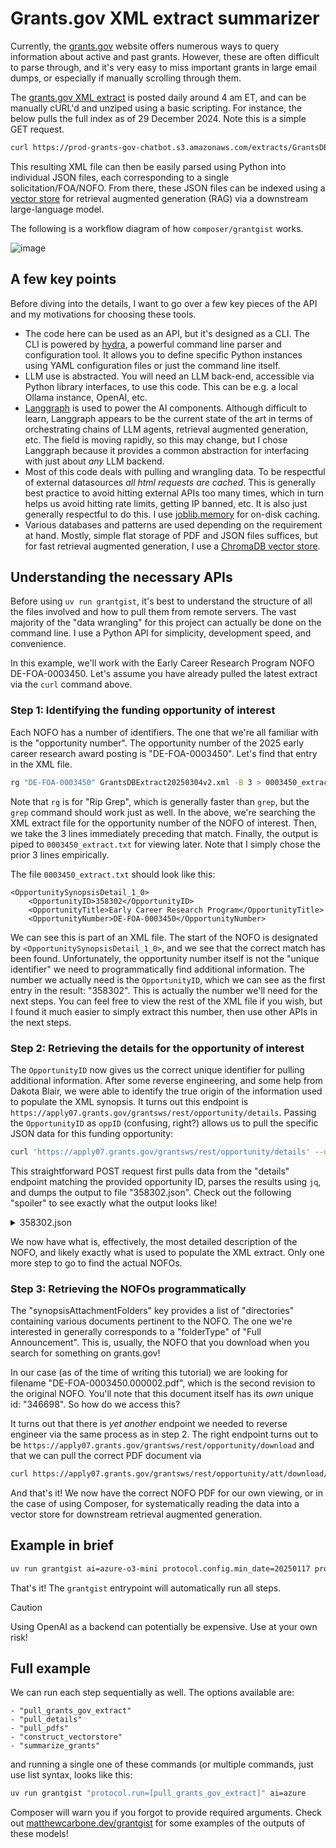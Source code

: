 # Grants.gov XML extract summarizer

Currently, the [grants.gov](https://www.grants.gov) website offers numerous ways to query information about active and past grants. However, these are often difficult to parse through, and it's very easy to miss important grants in large email dumps, or especially if manually scrolling through them.

The [grants.gov XML extract](https://www.grants.gov/xml-extract) is posted daily around 4 am ET, and can be manually cURL'd and unziped using a basic scripting. For instance, the below pulls the full index as of 29 December 2024. Note this is a simple GET request.

```bash
curl https://prod-grants-gov-chatbot.s3.amazonaws.com/extracts/GrantsDBExtract20241229v2.zip -o grants.zip && unzip grants.zip
```

This resulting XML file can then be easily parsed using Python into individual JSON files, each corresponding to a single solicitation/FOA/NOFO. From there, these JSON files can be indexed using a [vector store](https://python.langchain.com/docs/integrations/retrievers/self_query/chroma_self_query/) for retrieval augmented generation (RAG) via a downstream large-language model.

The following is a workflow diagram of how `composer/grantgist` works.

![image](https://github.com/user-attachments/assets/eba3733d-e97c-4da9-96c8-fcd2db18671c)

## A few key points

Before diving into the details, I want to go over a few key pieces of the API and my motivations for choosing these tools.

- The code here can be used as an API, but it's designed as a CLI. The CLI is powered by [hydra](https://hydra.cc/), a powerful command line parser and configuration tool. It allows you to define specific Python instances using YAML configuration files or just the command line itself.
- LLM use is abstracted. You will need an LLM back-end, accessible via Python library interfaces, to use this code. This can be e.g. a local Ollama instance, OpenAI, etc.
- [Langgraph](https://www.langchain.com/langgraph) is used to power the AI components. Although difficult to learn, Langgraph appears to be the current state of the art in terms of orchestrating chains of LLM agents, retrieval augmented generation, etc. The field is moving rapidly, so this may change, but I chose Langgraph because it provides a common abstraction for interfacing with just about _any_ LLM backend.
- Most of this code deals with pulling and wrangling data. To be respectful of external datasources _all html requests are cached_. This is generally best practice to avoid hitting external APIs too many times, which in turn helps us avoid hitting rate limits, getting IP banned, etc. It is also just generally respectful to do this. I use [joblib.memory](https://joblib.readthedocs.io/en/latest/generated/joblib.Memory.html) for on-disk caching.
- Various databases and patterns are used depending on the requirement at hand. Mostly, simple flat storage of PDF and JSON files suffices, but for fast retrieval augmented generation, I use a [ChromaDB vector store](https://www.trychroma.com/).


## Understanding the necessary APIs

Before using `uv run grantgist`, it's best to understand the structure of all the files involved and how to pull them from remote servers. The vast majority of the "data wrangling" for this project can actually be done on the command line. I use a Python API for simplicity, development speed, and convenience.

In this example, we'll work with the Early Career Research Program NOFO DE-FOA-0003450. Let's assume you have already pulled the latest extract via the `curl` command above.

### Step 1: Identifying the funding opportunity of interest

Each NOFO has a number of identifiers. The one that we're all familiar with is the "opportunity number". The opportunity number of the 2025 early career research award posting is "DE-FOA-0003450". Let's find that entry in the XML file.

```bash
rg "DE-FOA-0003450" GrantsDBExtract20250304v2.xml -B 3 > 0003450_extract.txt
```

Note that `rg` is for "Rip Grep", which is generally faster than `grep`, but the `grep` command should work just as well. In the above, we're searching the XML extract file for the opportunity number of the NOFO of interest. Then, we take the 3 lines immediately preceding that match. Finally, the output is piped to `0003450_extract.txt` for viewing later. Note that I simply chose the prior 3 lines empirically.

The file `0003450_extract.txt` should look like this:

```
<OpportunitySynopsisDetail_1_0>
	<OpportunityID>358302</OpportunityID>
	<OpportunityTitle>Early Career Research Program</OpportunityTitle>
	<OpportunityNumber>DE-FOA-0003450</OpportunityNumber>
```

We can see this is part of an XML file. The start of the NOFO is designated by `<OpportunitySynopsisDetail_1_0>`, and we see that the correct match has been found. Unfortunately, the opportunity number itself is not the "unique identifier" we need to programmatically find additional information. The number we actually need is the `OpportunityID`, which we can see as the first entry in the result: "358302". This is actually the number we'll need for the next steps. You can feel free to view the rest of the XML file if you wish, but I found it much easier to simply extract this number, then use other APIs in the next steps.

### Step 2: Retrieving the details for the opportunity of interest

The `OpportunityID` now gives us the correct unique identifier for pulling additional information. After some reverse engineering, and some help from Dakota Blair, we were able to identify the true origin of the information used to populate the XML synopsis. It turns out this endpoint is `https://apply07.grants.gov/grantsws/rest/opportunity/details`. Passing the `OpportunityID` as `oppID` (confusing, right?) allows us to pull the specific JSON data for this funding opportunity:

```bash
curl 'https://apply07.grants.gov/grantsws/rest/opportunity/details' --data-raw 'oppId=358302' | jq . > 358302.json
```

This straightforward POST request first pulls data from the "details" endpoint matching the provided opportunity ID, parses the results using `jq`, and dumps the output to file "358302.json". Check out the following "spoiler" to see exactly what the output looks like!

<details>
  <summary>
    358302.json
  </summary>
  <br>

```json
{
  "id": 358302,
  "revision": 1,
  "opportunityNumber": "DE-FOA-0003450",
  "opportunityTitle": "Early Career Research Program",
  "owningAgencyCode": "PAMS-SC",
  "listed": "L",
  "publisherUid": "laingki",
  "modifiedComments": "Please see cover page for amendment explanation",
  "flag2006": "N",
  "opportunityCategory": {
    "category": "D",
    "description": "Discretionary"
  },
  "synopsis": {
    "opportunityId": 358302,
    "version": 2,
    "agencyCode": "PAMS-SC",
    "agencyName": "Kimberlie J Laing\nGrant Analyst",
    "agencyPhone": "301-903-3026",
    "agencyAddressDesc": "SC.Early@science.doe.gov",
    "agencyDetails": {
      "code": "SC",
      "seed": "PAMS-SC",
      "agencyName": "Office of Science",
      "agencyCode": "PAMS-SC",
      "topAgencyCode": "PAMS"
    },
    "topAgencyDetails": {
      "code": "PAMS",
      "seed": "PAMS",
      "agencyName": "Department of Energy - Office of Science",
      "agencyCode": "PAMS",
      "topAgencyCode": "PAMS"
    },
    "agencyContactPhone": "301-903-3026",
    "agencyContactName": "Kimberlie J Laing\nGrant Analyst",
    "agencyContactDesc": "SC.Early@science.doe.gov",
    "agencyContactEmail": "SC.Early@science.doe.gov",
    "agencyContactEmailDesc": "SC.Early@science.doe.gov",
    "synopsisDesc": "<p>The Office of Science’s (SC) mission is to deliver scientific discoveries and major scientific tools to transform our understanding of nature and advance the energy, economic, and national security of the United States (U.S.). SC is the Nation’s largest Federal sponsor of basic research in the physical sciences and the lead Federal agency supporting fundamental scientific research for our Nation’s energy future.</p><p><br></p><p>·&nbsp;&nbsp;&nbsp;&nbsp;&nbsp;&nbsp;<em>Science for energy, economic and national security</em>―building a foundation of scientific and technical knowledge to spur discoveries and innovations for advancing the Department’s mission. SC supports a wide range of funding modalities from single principal investigators to large team-based activities to engage in fundamental research on energy production, conversion, storage, transmission, and use, and on our understanding of the earth systems.</p><p>·&nbsp;&nbsp;&nbsp;&nbsp;&nbsp;&nbsp;<em>The frontiers of science</em>—exploring nature’s mysteries from the study of fundamental subatomic particles, atoms, and molecules that are the building blocks of the materials of our universe and everything in it to the DNA, proteins, and cells that are the building blocks of life. Each of the programs in SC supports research probing the most fundamental disciplinary questions.</p><p><br></p><p><em>The 21st Century tools of science</em>—providing the nation’s researchers with 28 state-of-the-art national scientific user facilities, the most advanced tools of modern science, propelling the U.S. to the forefront of science, technology development, and deployment through innovation.</p><p>SC is an established leader of the U.S. scientific discovery and innovation enterprise. Over the decades, SC investments and accomplishments in basic research and enabling research capabilities have provided the foundations for new technologies, businesses, and industries, making significant contributions to our nation’s economy, national security, and quality of life.</p>",
    "responseDate": "Apr 22, 2025 12:00:00 AM EDT",
    "responseDateDesc": "",
    "postingDate": "Jan 17, 2025 12:00:00 AM EST",
    "archiveDate": "May 22, 2025 12:00:00 AM EDT",
    "costSharing": false,
    "estimatedFunding": "136000000",
    "estimatedFundingFormatted": "136,000,000",
    "awardCeiling": "2750000",
    "awardCeilingFormatted": "2,750,000",
    "awardFloor": "875000",
    "awardFloorFormatted": "875,000",
    "applicantEligibilityDesc": "In accordance with 2 CFR 910.126, Competition, eligibility for award is restricted to U.S. Institutions of Higher Education, DOE National Laboratories (listed at https://www.energy.gov/national-laboratories), and institutions operating SC Scientific User Facilities (listed at https://science.osti.gov/User-Facilities).This eligibility restriction is intended to create an opportunity for the most promising scientists who are (a) early in their careers, (b) in positions with sufficient permanence to support independent research efforts, and (c) for investigators not at DOE-affiliated institutions, in positions that require working with the students who will become the scientific workforce of the future.",
    "sendEmail": "Y",
    "createTimeStamp": "Feb 14, 2025 05:07:10 PM EST",
    "modComments": "Please see cover page for amendment explanation",
    "createdDate": "Jan 17, 2025 09:35:05 AM EST",
    "lastUpdatedDate": "Feb 03, 2025 09:44:28 AM EST",
    "applicantTypes": [
      {
        "id": "25",
        "description": "Others (see text field entitled \"Additional Information on Eligibility\" for clarification)"
      }
    ],
    "fundingInstruments": [
      {
        "id": "G",
        "description": "Grant"
      },
      {
        "id": "O",
        "description": "Other"
      },
      {
        "id": "PC",
        "description": "Procurement Contract"
      }
    ],
    "fundingActivityCategories": [
      {
        "id": "ST",
        "description": "Science and Technology and other Research and Development"
      }
    ],
    "responseDateStr": "2025-04-22-00-00-00",
    "postingDateStr": "2025-01-17-00-00-00",
    "archiveDateStr": "2025-05-22-00-00-00",
    "createTimeStampStr": "2025-02-14-17-07-10"
  },
  "agencyDetails": {
    "code": "SC",
    "seed": "PAMS-SC",
    "agencyName": "Office of Science",
    "agencyCode": "PAMS-SC",
    "topAgencyCode": "PAMS"
  },
  "topAgencyDetails": {
    "code": "PAMS",
    "seed": "PAMS",
    "agencyName": "Department of Energy - Office of Science",
    "agencyCode": "PAMS",
    "topAgencyCode": "PAMS"
  },
  "synopsisAttachmentFolders": [
    {
      "id": 77014,
      "opportunityId": 358302,
      "folderType": "Full Announcement",
      "folderName": "DE-FOA-0003450",
      "zipLobSize": 3717692,
      "createdDate": "Jan 17, 2025 09:35:24 AM EST",
      "lastUpdatedDate": "Feb 14, 2025 05:06:44 PM EST",
      "synopsisAttachments": [
        {
          "id": 346698,
          "opportunityId": 358302,
          "mimeType": "application/pdf",
          "fileName": "DE-FOA-0003450.000002.pdf",
          "fileDescription": "Amendment 000002",
          "fileLobSize": 1313214,
          "createdDate": "Feb 03, 2025 09:42:44 AM EST",
          "synopsisAttFolderId": 77014
        },
        {
          "id": 346434,
          "opportunityId": 358302,
          "mimeType": "application/pdf",
          "fileName": "DE-FOA-0003450.000001.pdf",
          "fileDescription": "Full Announcement",
          "fileLobSize": 1312987,
          "createdDate": "Jan 17, 2025 09:35:56 AM EST",
          "lastUpdatedDate": "Jan 24, 2025 10:46:33 AM EST",
          "synopsisAttFolderId": 77014
        },
        {
          "id": 346861,
          "opportunityId": 358302,
          "mimeType": "application/pdf",
          "fileName": "DE-FOA-0003450.000003.pdf",
          "fileDescription": "Full NOFO",
          "fileLobSize": 1313657,
          "createdDate": "Feb 14, 2025 05:06:44 PM EST",
          "synopsisAttFolderId": 77014
        }
      ]
    }
  ],
  "synopsisDocumentURLs": [],
  "synAttChangeComments": [
    {
      "id": {
        "opportunityId": 358302,
        "attType": "D",
        "createdDate": "Feb 14, 2025 05:07:10 PM EST",
        "attTypeDesc": "Related Documents",
        "commentsDate": "Feb 14, 2025"
      },
      "changeComments": "Amendment 3. See front page of NOFO."
    }
  ],
  "cfdas": [
    {
      "id": 427429,
      "opportunityId": 358302,
      "cfdaNumber": "81.049",
      "programTitle": "Office of Science Financial Assistance Program"
    }
  ],
  "opportunityHistoryDetails": [
    {
      "oppHistId": {
        "opportunityId": 358302,
        "revision": 0
      },
      "opportunityId": 358302,
      "revision": 0,
      "opportunityNumber": "DE-FOA-0003450",
      "opportunityTitle": "Early Career Research Program",
      "owningAgencyCode": "PAMS-SC",
      "publisherUid": "laingki",
      "listed": "L",
      "opportunityCategory": {
        "category": "D",
        "description": "Discretionary"
      },
      "synopsis": {
        "id": {
          "opportunityId": 358302,
          "revision": 0
        },
        "opportunityId": 358302,
        "revision": 0,
        "version": 1,
        "agencyCode": "PAMS-SC",
        "agencyAddressDesc": "SC.Early@science.doe.gov",
        "agencyDetails": {
          "code": "SC",
          "seed": "PAMS-SC",
          "agencyName": "Office of Science",
          "agencyCode": "PAMS-SC",
          "topAgencyCode": "PAMS"
        },
        "agencyContactPhone": "301-903-3026",
        "agencyContactName": "Kimberlie J Laing\nGrant Analyst",
        "agencyContactDesc": "SC.Early@science.doe.gov",
        "agencyContactEmail": "SC.Early@science.doe.gov",
        "agencyContactEmailDesc": "SC.Early@science.doe.gov",
        "synopsisDesc": "<p>The Office of Science’s (SC) mission is to deliver scientific discoveries and major scientific tools to transform our understanding of nature and advance the energy, economic, and national security of the United States (U.S.). SC is the Nation’s largest Federal sponsor of basic research in the physical sciences and the lead Federal agency supporting fundamental scientific research for our Nation’s energy future.</p><p><br></p><p>·&nbsp;&nbsp;&nbsp;&nbsp;&nbsp;&nbsp;<em>Science for energy, economic and national security</em>―building a foundation of scientific and technical knowledge to spur discoveries and innovations for advancing the Department’s mission. SC supports a wide range of funding modalities from single principal investigators to large team-based activities to engage in fundamental research on energy production, conversion, storage, transmission, and use, and on our understanding of the earth systems.</p><p>·&nbsp;&nbsp;&nbsp;&nbsp;&nbsp;&nbsp;<em>The frontiers of science</em>—exploring nature’s mysteries from the study of fundamental subatomic particles, atoms, and molecules that are the building blocks of the materials of our universe and everything in it to the DNA, proteins, and cells that are the building blocks of life. Each of the programs in SC supports research probing the most fundamental disciplinary questions.</p><p><br></p><p><em>The 21st Century tools of science</em>—providing the nation’s researchers with 28 state-of-the-art national scientific user facilities, the most advanced tools of modern science, propelling the U.S. to the forefront of science, technology development, and deployment through innovation.</p><p>SC is an established leader of the U.S. scientific discovery and innovation enterprise. Over the decades, SC investments and accomplishments in basic research and enabling research capabilities have provided the foundations for new technologies, businesses, and industries, making significant contributions to our nation’s economy, national security, and quality of life.</p>",
        "responseDate": "Apr 22, 2025 12:00:00 AM EDT",
        "responseDateDesc": "",
        "postingDate": "Jan 17, 2025 12:00:00 AM EST",
        "archiveDate": "May 22, 2025 12:00:00 AM EDT",
        "costSharing": false,
        "estimatedFunding": "136000000",
        "estimatedFundingFormatted": "136,000,000",
        "awardCeiling": "2750000",
        "awardCeilingFormatted": "2,750,000",
        "awardFloor": "875000",
        "awardFloorFormatted": "875,000",
        "applicantEligibilityDesc": "In accordance with 2 CFR 910.126, Competition, eligibility for award is restricted to U.S. \r\nInstitutions of Higher Education, DOE National Laboratories (listed at https://www.energy.gov/national-laboratories), and institutions operating SC Scientific User Facilities (listed at https://science.osti.gov/User-Facilities).\r\n\r\nThis eligibility restriction is intended to create an opportunity for the most promising scientists who are (a) early in their careers, (b) in positions with sufficient permanence to support independent research efforts, and (c) for investigators not at DOE-affiliated institutions, in positions that require working with the students who will become the scientific workforce of the future.",
        "createTimeStamp": "Feb 03, 2025 09:42:44 AM EST",
        "sendEmail": "Y",
        "actionType": "U",
        "actionDate": "Feb 03, 2025 09:44:28 AM EST",
        "createdDate": "Jan 17, 2025 09:35:05 AM EST",
        "lastUpdatedDate": "Jan 17, 2025 09:35:05 AM EST",
        "applicantTypes": [
          {
            "id": "25",
            "description": "Others (see text field entitled \"Additional Information on Eligibility\" for clarification)"
          }
        ],
        "fundingInstruments": [
          {
            "id": "G",
            "description": "Grant"
          },
          {
            "id": "O",
            "description": "Other"
          },
          {
            "id": "PC",
            "description": "Procurement Contract"
          }
        ],
        "fundingActivityCategories": [
          {
            "id": "ST",
            "description": "Science and Technology and other Research and Development"
          }
        ],
        "responseDateStr": "2025-04-22-00-00-00",
        "postingDateStr": "2025-01-17-00-00-00",
        "archiveDateStr": "2025-05-22-00-00-00",
        "createTimeStampStr": "2025-02-03-09-42-44"
      },
      "cfdas": [
        {
          "id": 427429,
          "opportunityId": 358302,
          "revision": 0,
          "cfdaNumber": "81.049",
          "programTitle": "Office of Science Financial Assistance Program"
        }
      ],
      "synopsisModifiedFields": [],
      "forecastModifiedFields": []
    }
  ],
  "opportunityPkgs": [
    {
      "id": 290195,
      "topportunityId": 358302,
      "familyId": 14,
      "dialect": "XFDL2.2",
      "opportunityNumber": "DE-FOA-0003450",
      "opportunityTitle": "Early Career Research Program",
      "cfdaNumber": "81.049",
      "openingDate": "Jan 17, 2025 12:00:00 AM EST",
      "closingDate": "Apr 22, 2025 12:00:00 AM EDT",
      "owningAgencyCode": "PAMS-SC",
      "agencyDetails": {
        "code": "SC",
        "seed": "PAMS-SC",
        "agencyName": "Office of Science",
        "agencyCode": "PAMS-SC",
        "topAgencyCode": "PAMS"
      },
      "topAgencyDetails": {
        "code": "PAMS",
        "seed": "PAMS",
        "agencyName": "Department of Energy - Office of Science",
        "agencyCode": "PAMS",
        "topAgencyCode": "PAMS"
      },
      "programTitle": "Office of Science Financial Assistance Program",
      "contactInfo": "SC.Early@science.doe.gov",
      "gracePeriod": 14,
      "competitionId": "DE-FOA-0003450",
      "competitionTitle": "Early Career Research Program",
      "electronicRequired": "Y",
      "expectedApplicationCount": 900,
      "openToApplicantType": 1,
      "listed": "L",
      "isMultiProject": "N",
      "extension": "pdf",
      "mimetype": "application/pdf",
      "lastUpdate": "Jan 24, 2025 10:47:00 AM EST",
      "workspaceCompatibleFlag": "Y",
      "packageId": "PKG00290195",
      "openingDateStr": "2025-01-17-00-00-00",
      "closingDateStr": "2025-04-22-00-00-00"
    }
  ],
  "closedOpportunityPkgs": [],
  "originalDueDate": "Apr 22, 2025 12:00:00 AM EDT",
  "originalDueDateDesc": "",
  "synopsisModifiedFields": [
    "revision",
    "version",
    "applicantEligibilityDesc",
    "createTimeStamp"
  ],
  "forecastModifiedFields": [],
  "errorMessages": [],
  "synPostDateInPast": true,
  "docType": "synopsis",
  "forecastHistCount": 0,
  "synopsisHistCount": 0,
  "assistCompatible": false,
  "assistURL": "",
  "relatedOpps": [],
  "draftMode": "N"
}
```

</details>

We now have what is, effectively, the most detailed description of the NOFO, and likely exactly what is used to populate the XML extract. Only one more step to go to find the actual NOFOs.

### Step 3: Retrieving the NOFOs programmatically

The "synopsisAttachmentFolders" key provides a list of "directories" containing various documents pertinent to the NOFO. The one we're interested in generally corresponds to a "folderType" of "Full Announcement". This is, usually, the NOFO that you download when you search for something on grants.gov!

In our case (as of the time of writing this tutorial) we are looking for filename "DE-FOA-0003450.000002.pdf", which is the second revision to the original NOFO. You'll note that this document itself has its _own_ unique id: "346698". So how do we access this?

It turns out that there is _yet another_ endpoint we needed to reverse engineer via the same process as in step 2. The right endpoint turns out to be `https://apply07.grants.gov/grantsws/rest/opportunity/download` and that we can pull the correct PDF document via

```bash
curl https://apply07.grants.gov/grantsws/rest/opportunity/att/download/346698 > 346698.pdf
```

And that's it! We now have the correct NOFO PDF for our own viewing, or in the case of using Composer, for systematically reading the data into a vector store for downstream retrieval augmented generation.

## Example in brief

```bash
uv run grantgist ai=azure-o3-mini protocol.config.min_date=20250117 protocol.config.max_date=20250117
```

That's it! The `grantgist` entrypoint will automatically run all steps.

> [!CAUTION]
> Using OpenAI as a backend can potentially be expensive. Use at your own risk!


## Full example

We can run each step sequentially as well. The options available are:

```
- "pull_grants_gov_extract"
- "pull_details"
- "pull_pdfs"
- "construct_vectorstore"
- "summarize_grants"
```

and running a single one of these commands (or multiple commands, just use list syntax, looks like this:

```bash
uv run grantgist "protocol.run=[pull_grants_gov_extract]" ai=azure
```

Composer will warn you if you forgot to provide required arguments. Check out [matthewcarbone.dev/grantgist](https://matthewcarbone.dev/grantgist) for some examples of the outputs of these models!
